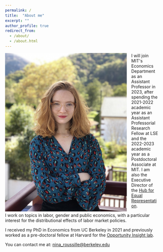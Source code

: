 ```yaml
---
permalink: /
title:  "About me"
excerpt: ""
author_profile: true
redirect_from: 
  - /about/
  - /about.html
---
```

<!-- <img src=https://github.com/ninaroussille/ninaroussille.github.io/tree/master/images/profile.jpg style="width:540px;height:740px;"> -->

<!--![github small](/images/profile.jpg) -->
<img src="/images/profile.jpg" alt="drawing" width="400" height="520" style="float: left; padding-right:15px"/>  I will join MIT's Economics Department as an Assistant Professor in 2023, after spending the 2021-2022 academic year as an Assistant Professorial Research Fellow at LSE and the 2022-2023 academic year as a Postdoctoral Associate at MIT. I am also the Executive Director of the [Hub for Equal Representation](https://www.hubequalrep.org/). <br>

 I work on topics in labor, gender and public economics, with a particular interest for the distributional effects of labor market policies.  <br>

I received my PhD in Economics from UC Berkeley in 2021 and previously worked as a pre-doctoral fellow at Harvard for the [Opportunity Insight lab](https://opportunityinsights.org/).
<br>


You can contact me at: [nina_roussille@berkeley.edu](mailto:nina_roussille@berkeley.edu)
